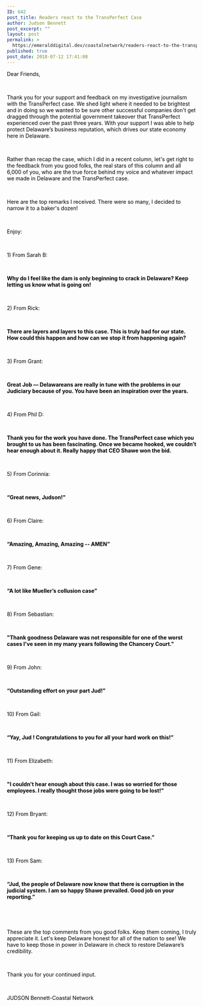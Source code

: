 ```yaml
---
ID: 642
post_title: Readers react to the TransPerfect Case
author: Judson Bennett
post_excerpt: ""
layout: post
permalink: >
  https://emeralddigital.dev/coastalnetwork/readers-react-to-the-transperfect-case/
published: true
post_date: 2018-07-12 17:41:08
---
```

<span style="color:#000000;"> Dear Friends,</span>

&nbsp;

<span style="color:#000000;">Thank you for your support and feedback on my investigative journalism with the TransPerfect case. We shed light where it needed to be brightest and in doing so we wanted to be sure other successful companies don't get dragged through the potential government takeover that TransPerfect experienced over the past three years. With your support I was able to help protect Delaware’s business reputation, which drives our state economy here in Delaware. </span>

&nbsp;

<span style="color:#000000;">Rather than recap the case, which I did in a recent column, let's get right to the feedback from you good folks, the real stars of this column and all 6,000 of you, who are the true force behind my voice and whatever impact we made in Delaware and the TransPerfect case.</span>

&nbsp;

<span style="color:#000000;">Here are the top remarks I received. There were so many, I decided to narrow it to a baker's dozen!</span>

&nbsp;

<span style="color:#000000;">Enjoy:</span>

&nbsp;

<span style="color:#000000;">1) From Sarah B: </span>

&nbsp;

<span style="color:#000000;"><strong>Why do I feel like the dam is only beginning to crack in Delaware? Keep letting us know what is going on!</strong></span>

&nbsp;

<span style="color:#000000;">2) From Rick:  </span>

&nbsp;

<span style="color:#000000;"><strong>There are layers and layers to this case. This is truly bad for our state. How could this happen and how can we stop it from happening again? </strong></span>

&nbsp;

<span style="color:#000000;">3) From Grant: </span>

&nbsp;

<span style="color:#000000;"><strong>Great Job — Delawareans are really in tune with the problems in our Judiciary because of you. You have been an inspiration over the years. </strong></span>

&nbsp;

<span style="color:#000000;">4) From Phil D: </span>

&nbsp;

<span style="color:#000000;"><strong>Thank you for the work you have done. The TransPerfect case which you brought to us has been fascinating. Once we became hooked, we couldn’t hear enough about it. Really happy that CEO Shawe won the bid.</strong></span>

&nbsp;

<span style="color:#000000;">5) From Corinnia:</span>

&nbsp;

<span style="color:#000000;"><strong>“Great news, Judson!" </strong></span>

&nbsp;

<span style="color:#000000;">6) From Claire:</span>

&nbsp;

<span style="color:#000000;"><strong>“Amazing, Amazing, Amazing -- AMEN”</strong></span>

&nbsp;

<span style="color:#000000;">7) From Gene:</span>

&nbsp;

<span style="color:#000000;"><strong>“A lot like Mueller’s collusion case”</strong></span>

&nbsp;

<span style="color:#000000;">8) From Sebastian: </span>

&nbsp;

<span style="color:#000000;"><strong>"Thank goodness Delaware was not responsible for one of the worst cases I've seen in my many years following the Chancery Court." </strong></span>

&nbsp;

<span style="color:#000000;">9) From John:</span>

&nbsp;

<span style="color:#000000;"><strong>“Outstanding effort on your part Jud!”</strong></span>

&nbsp;

<span style="color:#000000;">10) From Gail:</span>

&nbsp;

<span style="color:#000000;"><strong>“Yay, Jud ! Congratulations to you for all your hard work on this!”</strong></span>

&nbsp;

<span style="color:#000000;">11) From Elizabeth: </span>

&nbsp;

<span style="color:#000000;"><strong>"I couldn't hear enough about this case. I was so worried for those employees. I really thought those jobs were going to be lost!" </strong></span>

&nbsp;

<span style="color:#000000;">12) From Bryant:</span>

&nbsp;

<span style="color:#000000;"><strong>“Thank you for keeping us up to date on this Court Case.”</strong></span>

&nbsp;

<span style="color:#000000;">13) From Sam:</span>

&nbsp;

<span style="color:#000000;"><strong>“Jud, the people of Delaware now know that there is corruption in the judicial system. I am so happy Shawe prevailed. Good job on your reporting.”</strong></span>

&nbsp;

&nbsp;

<span style="color:#000000;">These are the top comments from you good folks. Keep them coming, I truly appreciate it. Let's keep Delaware honest for all of the nation to see! We have to keep those in power in Delaware in check to restore Delaware’s credibility.</span>

&nbsp;

<span style="color:#000000;">Thank you for your continued input.</span>

&nbsp;

<span style="color:#000000;">JUDSON Bennett-Coastal Network</span>

&nbsp;